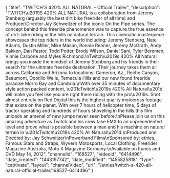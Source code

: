 {
    "title": "TWITCH'S 420% ALL NATURAL - Official Trailer",
    "description": "TWITCH\u2019S 420% ALL NATURAL is a collaboration from Jeremy Stenberg (arguably the best dirt bike freerider of all time) and Producer\/Director Jay Schweitzer of the iconic On the Pipe series. The concept behind this freeride phenomenon was to capture the true essence of dirt- bike riding in the hills on natural terrain. This cinematic masterpiece showcases the top riders in the world including: Jeremy Stenberg, Nate Adams, Dustin Miller, Mike Mason, Ronnie Renner, Jeremy McGrath, Andy Bakken, Dan Pastor, Todd Potter, Brody Wilson, Daniel Sani, Tyler Beremen, Vinnie Carbone and Myles Richmond.\nTwitch\u2019s 420% All Natural brings you inside the mindset of Jeremy Stenberg and his friends in their search for the ultimate freeride destination. Their journey takes them all across California and Arizona to locations: Cameron, Az., Reche Canyon, Beaumont, Ocotillo Wells, Temecula Hills and our new found freeride paradise Morro Bay and Cambria.\nWith over 35 minutes of documentary style action packed content, \u201cTwitch\u2019s 420% All Natural\u201d will make you feel like you are right there riding with the pro\u2019s. Shot almost entirely on Red Digital this is the highest quality motocross footage that exists on the planet. With over 7 hours of helicopter time, 5 days of tractor operating and hundreds of hours shoveling in the hills this film unloads an arsenal of new jumps never seen before.\nPlease join us on this amazing adventure as Twitch and his crew take FMX to an unprecedented level and prove what is possible between a man and his machine on natural terrain in \u201cTwitch\u2019s 420% All Natural\u201d.\nProduced and Directed by: Jay Schweitzer\nPowerband Films\nSponsored by: etnies, Famous Stars and Straps, Wyvern Motosports, Local Clothing, Freerider Magazine Australia, Moto X Magazine Germany.\nAvailable on Itunes and DVD May 14, 2012",
    "channelid": "168527",
    "videoid": "6414496",
    "date_created": "1443197742",
    "date_modified": "1455825818",
    "type": "captivate",
    "layout": "channelVideo",
    "url": "\/etnies\/twitch-s-420-all-natural-official-trailer\/168527-6414496"
}